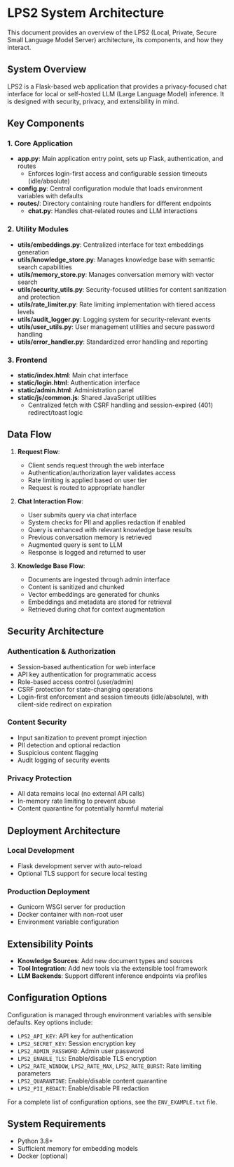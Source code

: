 # LPS2 System Architecture

This document provides an overview of the LPS2 (Local, Private, Secure Small Language Model Server) architecture, its components, and how they interact.

## System Overview

LPS2 is a Flask-based web application that provides a privacy-focused chat interface for local or self-hosted LLM (Large Language Model) inference. It is designed with security, privacy, and extensibility in mind.

## Key Components

### 1. Core Application

- **app.py**: Main application entry point, sets up Flask, authentication, and routes
   - Enforces login-first access and configurable session timeouts (idle/absolute)
- **config.py**: Central configuration module that loads environment variables with defaults
- **routes/**: Directory containing route handlers for different endpoints
  - **chat.py**: Handles chat-related routes and LLM interactions

### 2. Utility Modules

- **utils/embeddings.py**: Centralized interface for text embeddings generation
- **utils/knowledge_store.py**: Manages knowledge base with semantic search capabilities
- **utils/memory_store.py**: Manages conversation memory with vector search
- **utils/security_utils.py**: Security-focused utilities for content sanitization and protection
- **utils/rate_limiter.py**: Rate limiting implementation with tiered access levels
- **utils/audit_logger.py**: Logging system for security-relevant events
- **utils/user_utils.py**: User management utilities and secure password handling
- **utils/error_handler.py**: Standardized error handling and reporting

### 3. Frontend

- **static/index.html**: Main chat interface
- **static/login.html**: Authentication interface
- **static/admin.html**: Administration panel
- **static/js/common.js**: Shared JavaScript utilities
   - Centralized fetch with CSRF handling and session-expired (401) redirect/toast logic

## Data Flow

1. **Request Flow**:
   - Client sends request through the web interface
   - Authentication/authorization layer validates access
   - Rate limiting is applied based on user tier
   - Request is routed to appropriate handler

2. **Chat Interaction Flow**:
   - User submits query via chat interface
   - System checks for PII and applies redaction if enabled
   - Query is enhanced with relevant knowledge base results
   - Previous conversation memory is retrieved
   - Augmented query is sent to LLM
   - Response is logged and returned to user

3. **Knowledge Base Flow**:
   - Documents are ingested through admin interface
   - Content is sanitized and chunked
   - Vector embeddings are generated for chunks
   - Embeddings and metadata are stored for retrieval
   - Retrieved during chat for context augmentation

## Security Architecture

### Authentication & Authorization

- Session-based authentication for web interface
- API key authentication for programmatic access
- Role-based access control (user/admin)
- CSRF protection for state-changing operations
 - Login-first enforcement and session timeouts (idle/absolute), with client-side redirect on expiration

### Content Security

- Input sanitization to prevent prompt injection
- PII detection and optional redaction
- Suspicious content flagging
- Audit logging of security events

### Privacy Protection

- All data remains local (no external API calls)
- In-memory rate limiting to prevent abuse
- Content quarantine for potentially harmful material

## Deployment Architecture

### Local Development

- Flask development server with auto-reload
- Optional TLS support for secure local testing

### Production Deployment

- Gunicorn WSGI server for production
- Docker container with non-root user
- Environment variable configuration

## Extensibility Points

- **Knowledge Sources**: Add new document types and sources
- **Tool Integration**: Add new tools via the extensible tool framework
- **LLM Backends**: Support different inference endpoints via profiles

## Configuration Options

Configuration is managed through environment variables with sensible defaults. Key options include:

- `LPS2_API_KEY`: API key for authentication
- `LPS2_SECRET_KEY`: Session encryption key
- `LPS2_ADMIN_PASSWORD`: Admin user password
- `LPS2_ENABLE_TLS`: Enable/disable TLS encryption
- `LPS2_RATE_WINDOW`, `LPS2_RATE_MAX`, `LPS2_RATE_BURST`: Rate limiting parameters
- `LPS2_QUARANTINE`: Enable/disable content quarantine
- `LPS2_PII_REDACT`: Enable/disable PII redaction

For a complete list of configuration options, see the `ENV_EXAMPLE.txt` file.

## System Requirements

- Python 3.8+
- Sufficient memory for embedding models
- Docker (optional)